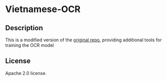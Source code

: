 # Vietnamese-OCR

## Description
This is a modified version of the [original repo](https://github.com/pbcquoc/vietocr), providing additional tools for training the OCR model

## License
Apache 2.0 license.
